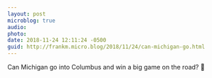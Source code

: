 ```yaml
---
layout: post
microblog: true
audio: 
photo: 
date: 2018-11-24 12:11:24 -0500
guid: http://frankm.micro.blog/2018/11/24/can-michigan-go.html
---
```

Can Michigan go into Columbus and win a big game on the road? 🏈
